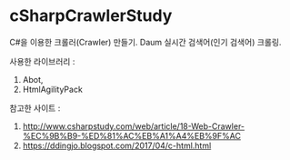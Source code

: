 # cSharpCrawlerStudy
C#을 이용한 크롤러(Crawler) 만들기. Daum 실시간 검색어(인기 검색어) 크롤링.

사용한 라이브러리 : 
1. Abot, 
2. HtmlAgilityPack 

참고한 사이트 : 
1. http://www.csharpstudy.com/web/article/18-Web-Crawler-%EC%9B%B9-%ED%81%AC%EB%A1%A4%EB%9F%AC
2. https://ddingjo.blogspot.com/2017/04/c-html.html
